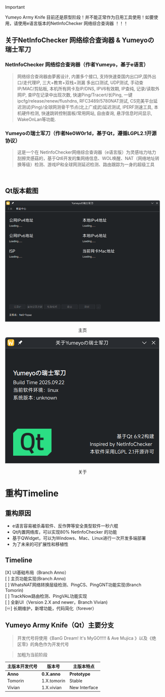 > [!important]
> Yumeyo Army Knife 目前还是原型阶段！并不能正常作为日用工具使用！如要使用，请使用e语言版本的NetInfoChecker 网络综合查询器 ！！！
## 关于NetInfoChecker 网络综合查询器 & Yumeyoの瑞士军刀
### NetInfoChecker 网络综合查询器（作者Yumeyo，基于e语言）
> 网络综合查询器由夢酱设计, 内置多个接口, 支持快速查国内出口IP,国外出口/走代理IP, 三大+教育+双栈+测漏 多出口测试, UDP测试, 手动查IP/MAC/剪贴板, 本机所有网卡及IP/DNS, IPV6有效期, IP查纯, 记录/读取外网IP, 查IP在记录中出现次数, 快速Ping/Tracert/长Ping, 一键ipcfg/release/renew/flushdns, RFC3489/5780NAT测试, CS完美平台延迟测试(Ping)/全球网测骨干节点(北上广成武)延迟测试, IPERF测速工具, 本机硬件检测, 快速跳转控制面板/常用网站, 自由查询, 悬浮信息时间显示, WakeOnLan等功能.
### Yumeyoの瑞士军刀（作者Ne0W0r1d，基于Qt，遵循LGPL2.1开源协议）
> 这是一个在 NetInfoChecker网络综合查询器（e语言版）为灵感咕力咕力刮擦灵感菇的，基于Qt6开发的集网络信息、WOL唤醒、NAT（网络地址转换等级）检测、游戏IP和全球网测延迟检测、路由跟踪为一身的超级工具<br>
<br>

## Qt版本截图
![Home](git_img/mainsc.png)<br>
<center>主页</center>

![About](git_img/aboutsc.png)<br>
<center>关于</center>

# 重构Timeline
## 重构原因
- e语言容易被杀毒软件、反作弊等安全类型软件一秒六棍
- Qt内置网络库，可以实现80% NetInfoChecker 的功能
- 基于QWidget，可以为Windows、Mac、Linux进行一次开发多端部署
- 为了未来的可扩展性和移植性

## Timeline
[X] UI基础布局（Branch Anno）<br>
[ ] 主页功能实现(Branch Anno)<br>
[ ] WhatsNAT网络转换层级检测、PingCS、PingGNT功能实现(Branch Tomorin)<br>
[ ] TrackNow路由检测、PingVAL功能实现<br>
[ ] 全新UI（Version 2.X and newer，Branch Vivian)<br>
[♾️] 长期维护，新增功能，代码简化（forever）

## Yumeyo Army Knife（Qt）主要分支
> 开发代号将使用《BanG Dream! It's MyGO!!!!! & Ave Mujica 》以及《绝区零》的角色作为开发代号<br>

> 加粗为当前阶段

| 主版本开发代号 | 版本号 | 主版本特点 |
| ----- | ----- | ----- |
| **Anno** | **0.X.anno** | **Prototype**  |
| Tomorin | 1.X.tomorin | Stable |
| Vivian | 1.X.vivian | New Interface |
